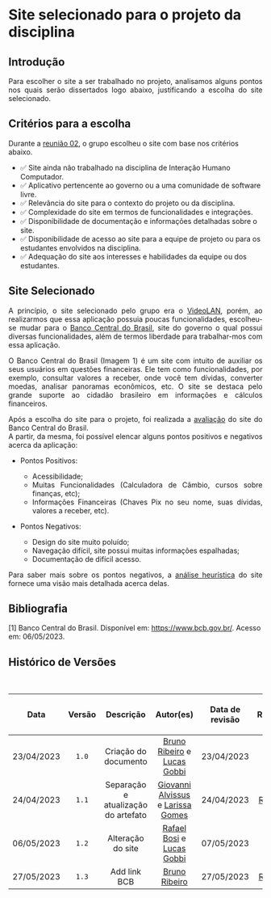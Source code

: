 <div class="body">

# Site selecionado para o projeto da disciplina

## Introdução


<div style="text-align: justify;"> 
<p> Para escolher o site a ser trabalhado no projeto, analisamos alguns pontos nos quais serão dissertados logo abaixo, justificando a escolha do site selecionado.</p> 
</div>


## Critérios para a escolha


Durante a [reunião 02](https://raw.githubusercontent.com/Interacao-Humano-Computador/2023.1-BancoCentral/master/docs/atas/reuniao02.md), o grupo escolheu o site com base nos critérios abaixo.

- ✅ Site ainda não trabalhado na disciplina de Interação Humano Computador.
- ✅ Aplicativo pertencente ao governo ou a uma comunidade de software livre.
- ✅ Relevância do site para o contexto do projeto ou da disciplina.
- ✅ Complexidade do site em termos de funcionalidades e integrações.
- ✅ Disponibilidade de documentação e informações detalhadas sobre o site.
- ✅ Disponibilidade de acesso ao site para a equipe de projeto ou para os estudantes envolvidos na disciplina.
- ✅ Adequação do site aos interesses e habilidades da equipe ou dos estudantes.


## Site Selecionado

<div style="text-align: justify;">

A princípio, o site selecionado pelo grupo era o [VideoLAN](https://www.videolan.org), porém, ao realizarmos que essa aplicação possuia poucas funcionalidades, escolheu-se mudar para o [Banco Central do Brasil](https://www.bcb.gov.br), site do governo o qual possui diversas funcionalidades, além de termos liberdade para trabalhar-mos com essa aplicação.

O Banco Central do Brasil (Imagem 1) é um site com intuito de auxiliar os seus usuários em questões financeiras. Ele tem como funcionalidades, por exemplo, consultar valores a receber, onde você tem dívidas, converter moedas, analisar panoramas econômicos, etc. O site se destaca pelo grande suporte ao cidadão brasileiro em informações e cálculos financeiros.

</div>

<div style="text-align : justify;">
Após a escolha do site para o projeto, foi realizada a <a href="avaliacoes/avaliacaoBCB.md" target="_blank">avaliação</a> do site do Banco Central do Brasil.<br>
A partir, da mesma, foi possível elencar alguns pontos positivos e negativos acerca da aplicação:

- Pontos Positivos:
  - Acessibilidade;
  - Muitas Funcionalidades (Calculadora de Câmbio, cursos sobre finanças, etc);
  - Informações Financeiras (Chaves Pix no seu nome, suas dívidas, valores a receber, etc).

- Pontos Negativos:
  - Design do site muito poluído;
  - Navegação difícil, site possui muitas informações espalhadas;
  - Documentação de difícil acesso.

Para saber mais sobre os pontos negativos, a [análise heurística](avaliacoes/avaliacaoBCB.md) do site fornece uma visão mais detalhada acerca delas.
</div>


## Bibliografia

[1] Banco Central do Brasil. Disponível em: https://www.bcb.gov.br/. Acesso em: 06/05/2023.


## Histórico de Versões

<br/>

| <p align="center">Data</p> | <p align="center">Versão</p> | <p align="center">Descrição</p> | <p align="center">Autor(es)</p> | <p align="center">Data de revisão</p> | <p align="center">Revisor(es)</p> |
| :------------------------: | :--------------------------: | :-----------------------------: | :-----------------------------: | :-----------------------------------: | :-------------------------------: |
| 23/04/2023   | `1.0`  | Criação do documento | [Bruno Ribeiro](https://github.com/BrunoRiibeiro) e [Lucas Gobbi](https://github.com/LucasBergholz) | 23/04/2023 | [Larissa Gomes](https://github.com/larigs) |
| 24/04/2023   | `1.1`  | Separação e atualização do artefato | [Giovanni Alvissus](https://github.com/giovanni1106) e [Larissa Gomes](https://github.com/larigs) | 24/04/2023 | [Rafael Bosi](https://github.com/StrangeUnit28) |
| 06/05/2023   | `1.2`  | Alteração do site | [Rafael Bosi](https://github.com/StrangeUnit28) e [Lucas Gobbi](https://github.com/LucasBergholz) | 07/05/2023 | [Giovanni Alvissus](https://github.com/giovanni1106) |
| 27/05/2023   | `1.3`  | Add link BCB | [Bruno Ribeiro](https://www.bcb.gov.br) | 27/05/2023 | [Rafael Bosi](https://github.com/StrangeUnit28) |
</div>
